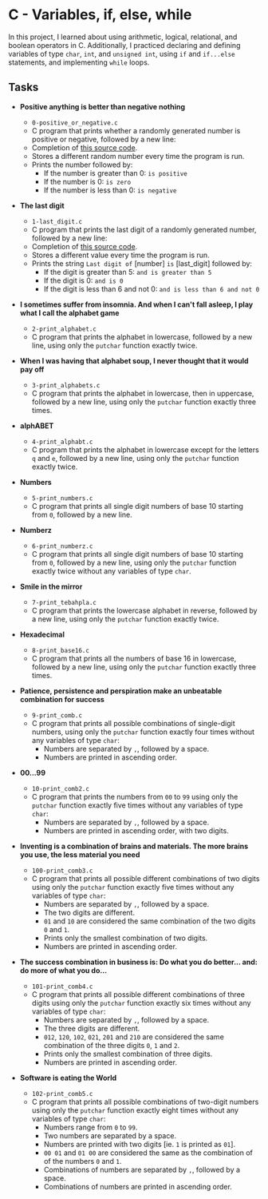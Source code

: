 # C - Variables, if, else, while
In this project, I learned about using arithmetic, logical, relational, and boolean operators in C. Additionally, I practiced declaring and defining variables of type `char`, `int`, and `unsigned int`, using `if` and `if...else` statements, and implementing `while` loops.

## Tasks
* **Positive anything is better than negative nothing**
  * `0-positive_or_negative.c`
  * C program that prints whether a randomly generated number is positive or negative, followed by a new line:
  * Completion of [this source code](https://github.com/holbertonschool/0x01.c/blob/master/0-positive_or_negative_c).
  * Stores a different random number every time the program is run.
  * Prints the number followed by:
    * If the number is greater than 0: `is positive`
    * If the number is 0: `is zero`
    * If the number is less than 0: `is negative`

* **The last digit**
  * `1-last_digit.c`
  * C program that prints the last digit of a randomly generated number, followed by a new line:
  * Completion of [this source code](https://github.com/holbertonschool/0x01.c/blob/master/1-last_digit_c).
  * Stores a different value every time the program is run.
  * Prints the string `Last digit of` [number] `is` [last_digit] followed by:
    * If the digit is greater than 5: `and is greater than 5`
    * If the digit is 0: `and is 0`
    * If the digit is less than 6 and not 0: `and is less than 6 and not 0`

* **I sometimes suffer from insomnia. And when I can't fall asleep, I play what I call the alphabet game**
  * `2-print_alphabet.c`
  * C program that prints the alphabet in lowercase, followed by a new line, using only the `putchar` function exactly twice.

* **When I was having that alphabet soup, I never thought that it would pay off**
  * `3-print_alphabets.c`
  * C program that prints the alphabet in lowercase, then in uppercase, followed by a new line, using only the `putchar` function exactly three times.

* **alphABET**
  * `4-print_alphabt.c`
  * C program that prints the alphabet in lowercase except for the letters `q` and `e`, followed by a new line, using only the `putchar` function exactly twice.

* **Numbers**
  * `5-print_numbers.c`
  * C program that prints all single digit numbers of base 10 starting from `0`, followed by a new line.

* **Numberz**
  * `6-print_numberz.c`
  * C program that prints all single digit numbers of base 10 starting from `0`, followed by a new line, using only the `putchar` function exactly twice without any variables of type `char`.

* **Smile in the mirror**
  * `7-print_tebahpla.c`
  * C program that prints the lowercase alphabet in reverse, followed by a new line, using only the `putchar` function exactly twice.

* **Hexadecimal**
  * `8-print_base16.c`
  * C program that prints all the numbers of base 16 in lowercase, followed by a new line, using only the `putchar` function exactly three times.

* **Patience, persistence and perspiration make an unbeatable combination for success**
  * `9-print_comb.c`
  * C program that prints all possible combinations of single-digit numbers, using only the `putchar` function exactly four times without any variables of type `char`:
    * Numbers are separated by `,`, followed by a space.
    * Numbers are printed in ascending order.

* **00...99**
  * `10-print_comb2.c`
  * C program that prints the numbers from `00` to `99` using only the `putchar` function exactly five times without any variables of type `char`:
    * Numbers are separated by `,`, followed by a space.
    * Numbers are printed in ascending order, with two digits.

* **Inventing is a combination of brains and materials. The more brains you use, the less material you need**
  * `100-print_comb3.c`
  * C program that prints all possible different combinations of two digits using only the `putchar` function exactly five times without any variables of type `char`:
    * Numbers are separated by `,`, followed by a space.
    * The two digits are different.
    * `01` and `10` are considered the same combination of the two digits `0` and `1`.
    * Prints only the smallest combination of two digits.
    * Numbers are printed in ascending order.

* **The success combination in business is: Do what you do better... and: do more of what you do...**
  * `101-print_comb4.c`
  * C program that prints all possible different combinations of three digits using only the `putchar` function exactly six times without any variables of type `char`:
    * Numbers are separated by `,`, followed by a space.
    * The three digits are different.
    * `012`, `120`, `102`, `021`, `201` and `210` are considered the same combination of the three digits `0`, `1` and `2`.
    * Prints only the smallest combination of three digits.
    * Numbers are printed in ascending order.

* **Software is eating the World**
  * `102-print_comb5.c`
  * C program that prints all possible combinations of two-digit numbers using only the `putchar` function exactly eight times without any variables of type `char`:
    * Numbers range from `0` to `99`.
    * Two numbers are separated by a space.
    * Numbers are printed with two digits [ie. `1` is printed as `01`].
    * `00 01` and `01 00` are considered the same as the combination of of the numbers `0` and `1`.
    * Combinations of numbers are separated by `,`, followed by a space.
    * Combinations of numbers are printed in ascending order.
